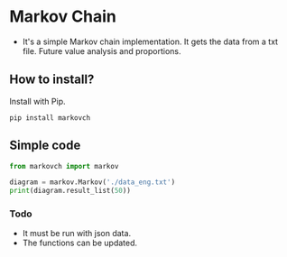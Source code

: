 # Markov Chain

- It's a simple Markov chain implementation. It gets the data from a txt file. Future value analysis and proportions.

## How to install?
Install with Pip.

```
pip install markovch
```

## Simple code

```python
from markovch import markov

diagram = markov.Markov('./data_eng.txt')
print(diagram.result_list(50))
```

### Todo

* It must be run with json data.
* The functions can be updated.
